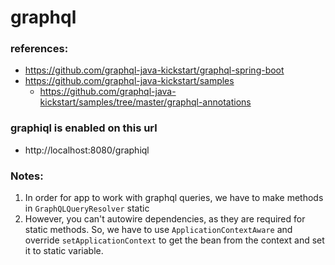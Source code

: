 # graphql

### references:
- https://github.com/graphql-java-kickstart/graphql-spring-boot
- https://github.com/graphql-java-kickstart/samples
  - https://github.com/graphql-java-kickstart/samples/tree/master/graphql-annotations

### graphiql is enabled on this url
- http://localhost:8080/graphiql


### Notes:
1. In order for app to work with graphql queries,  we have to make methods in `GraphQLQueryResolver`
static
2. However, you can't  autowire dependencies, as they are required for static methods. 
So, we have to use `ApplicationContextAware` and override `setApplicationContext` 
to get the bean from the context and set it to static variable.
